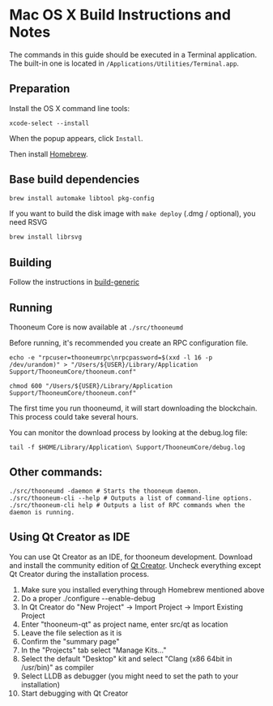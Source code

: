 Mac OS X Build Instructions and Notes
====================================
The commands in this guide should be executed in a Terminal application.
The built-in one is located in `/Applications/Utilities/Terminal.app`.

Preparation
-----------
Install the OS X command line tools:

`xcode-select --install`

When the popup appears, click `Install`.

Then install [Homebrew](https://brew.sh).

Base build dependencies
-----------------------

```bash
brew install automake libtool pkg-config
```

If you want to build the disk image with `make deploy` (.dmg / optional), you need RSVG
```bash
brew install librsvg
```

Building
--------

Follow the instructions in [build-generic](build-generic.md)

Running
-------

Thooneum Core is now available at `./src/thooneumd`

Before running, it's recommended you create an RPC configuration file.

    echo -e "rpcuser=thooneumrpc\nrpcpassword=$(xxd -l 16 -p /dev/urandom)" > "/Users/${USER}/Library/Application Support/ThooneumCore/thooneum.conf"

    chmod 600 "/Users/${USER}/Library/Application Support/ThooneumCore/thooneum.conf"

The first time you run thooneumd, it will start downloading the blockchain. This process could take several hours.

You can monitor the download process by looking at the debug.log file:

    tail -f $HOME/Library/Application\ Support/ThooneumCore/debug.log

Other commands:
-------

    ./src/thooneumd -daemon # Starts the thooneum daemon.
    ./src/thooneum-cli --help # Outputs a list of command-line options.
    ./src/thooneum-cli help # Outputs a list of RPC commands when the daemon is running.

Using Qt Creator as IDE
------------------------
You can use Qt Creator as an IDE, for thooneum development.
Download and install the community edition of [Qt Creator](https://www.qt.io/download/).
Uncheck everything except Qt Creator during the installation process.

1. Make sure you installed everything through Homebrew mentioned above
2. Do a proper ./configure --enable-debug
3. In Qt Creator do "New Project" -> Import Project -> Import Existing Project
4. Enter "thooneum-qt" as project name, enter src/qt as location
5. Leave the file selection as it is
6. Confirm the "summary page"
7. In the "Projects" tab select "Manage Kits..."
8. Select the default "Desktop" kit and select "Clang (x86 64bit in /usr/bin)" as compiler
9. Select LLDB as debugger (you might need to set the path to your installation)
10. Start debugging with Qt Creator
